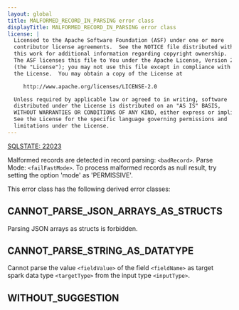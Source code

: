 ```yaml
---
layout: global
title: MALFORMED_RECORD_IN_PARSING error class
displayTitle: MALFORMED_RECORD_IN_PARSING error class
license: |
  Licensed to the Apache Software Foundation (ASF) under one or more
  contributor license agreements.  See the NOTICE file distributed with
  this work for additional information regarding copyright ownership.
  The ASF licenses this file to You under the Apache License, Version 2.0
  (the "License"); you may not use this file except in compliance with
  the License.  You may obtain a copy of the License at

     http://www.apache.org/licenses/LICENSE-2.0

  Unless required by applicable law or agreed to in writing, software
  distributed under the License is distributed on an "AS IS" BASIS,
  WITHOUT WARRANTIES OR CONDITIONS OF ANY KIND, either express or implied.
  See the License for the specific language governing permissions and
  limitations under the License.
---
```


<!--
  DO NOT EDIT THIS FILE.
  It was generated automatically by `org.apache.spark.SparkThrowableSuite`.
-->

[SQLSTATE: 22023](sql-error-conditions-sqlstates.html#class-22-data-exception)

Malformed records are detected in record parsing: `<badRecord>`.
Parse Mode: `<failFastMode>`. To process malformed records as null result, try setting the option 'mode' as 'PERMISSIVE'.

This error class has the following derived error classes:

## CANNOT_PARSE_JSON_ARRAYS_AS_STRUCTS

Parsing JSON arrays as structs is forbidden.

## CANNOT_PARSE_STRING_AS_DATATYPE

Cannot parse the value `<fieldValue>` of the field `<fieldName>` as target spark data type `<targetType>` from the input type `<inputType>`.

## WITHOUT_SUGGESTION




